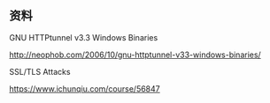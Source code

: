 



## 资料

GNU HTTPtunnel v3.3 Windows Binaries

http://neophob.com/2006/10/gnu-httptunnel-v33-windows-binaries/

SSL/TLS Attacks

https://www.ichunqiu.com/course/56847